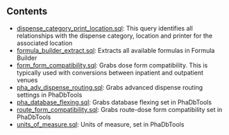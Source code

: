 
## Contents
* [dispense_category_print_location.sql](./dispense_category_print_location.sql): This query identifies all relationships with the dispense category, location and printer for the associated location 
* [formula_builder_extract.sql](./formula_builder_extract.sql): Extracts all available formulas in Formula Builder 
* [form_form_compatibility.sql](./form_form_compatibility.sql): Grabs dose form compatibility. This is typically used with conversions between inpatient and outpatient venues 
* [pha_adv_dispense_routing.sql](./pha_adv_dispense_routing.sql): Grabs advanced dispense routing settings in PhaDbTools 
* [pha_database_flexing.sql](./pha_database_flexing.sql): Grabs database flexing set in PhaDbTools 
* [route_form_compatibility.sql](./route_form_compatibility.sql): Grabs route-dose form compatibility set in PhaDbTools 
* [units_of_measure.sql](./units_of_measure.sql): Units of measure, set in PhaDbTools 
